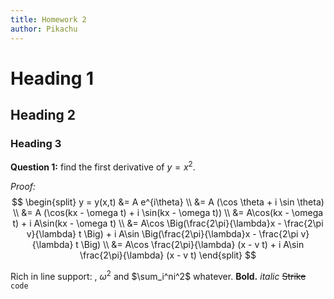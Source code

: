 ```yaml
---
title: Homework 2
author: Pikachu
---
```


# Heading 1

## Heading 2

### Heading 3

**Question 1:** find the first derivative of $y=x^2$.

*Proof:*
$$
\begin{split}
y = y(x,t) &= A e^{i\theta} \\
&= A (\cos \theta + i \sin \theta) \\
&= A (\cos(kx - \omega t) + i \sin(kx - \omega t)) \\
&= A\cos(kx - \omega t) + i A\sin(kx - \omega t)  \\
&= A\cos \Big(\frac{2\pi}{\lambda}x - \frac{2\pi v}{\lambda} t \Big) + i A\sin \Big(\frac{2\pi}{\lambda}x - \frac{2\pi v}{\lambda} t \Big)  \\
&= A\cos \frac{2\pi}{\lambda} (x - v t) + i A\sin \frac{2\pi}{\lambda} (x - v t)
\end{split}
$$

Rich in line support: , $\omega^2$ and $\sum_i^ni^2$ whatever. **Bold.** *italic* ~~Strike~~ `code`


